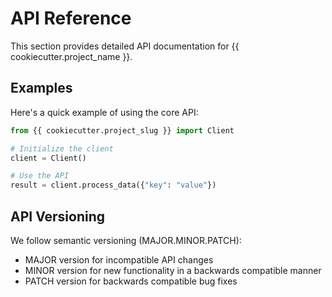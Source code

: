 # API Reference

This section provides detailed API documentation for {{ cookiecutter.project_name }}.

## Examples

Here's a quick example of using the core API:

```python
from {{ cookiecutter.project_slug }} import Client

# Initialize the client
client = Client()

# Use the API
result = client.process_data({"key": "value"})
```

## API Versioning

We follow semantic versioning (MAJOR.MINOR.PATCH):

- MAJOR version for incompatible API changes
- MINOR version for new functionality in a backwards compatible manner
- PATCH version for backwards compatible bug fixes
